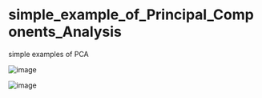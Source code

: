 # simple_example_of_Principal_Components_Analysis
simple examples of PCA

![image](https://user-images.githubusercontent.com/80626713/143291839-2c0ce5d6-dd05-4a09-a2e9-3469611f2775.png)

![image](https://user-images.githubusercontent.com/80626713/143291861-b4f7dadc-671c-4916-bde6-bc1340e2c501.png)

